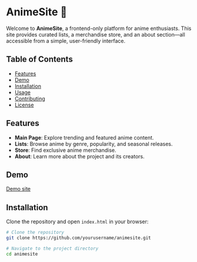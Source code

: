 # AnimeSite 🎌

Welcome to **AnimeSite**, a frontend-only platform for anime enthusiasts. This site provides curated lists, a merchandise store, and an about section—all accessible from a simple, user-friendly interface.

## Table of Contents

- [Features](#features)
- [Demo](#demo)
- [Installation](#installation)
- [Usage](#usage)
- [Contributing](#contributing)
- [License](#license)

## Features

- **Main Page**: Explore trending and featured anime content.
- **Lists**: Browse anime by genre, popularity, and seasonal releases.
- **Store**: Find exclusive anime merchandise.
- **About**: Learn more about the project and its creators.

## Demo

[Demo site](https://ita23drogovoz.ita.voco.ee/Veebiarendus/animesite/)

## Installation

Clone the repository and open `index.html` in your browser:

```bash
# Clone the repository
git clone https://github.com/yourusername/animesite.git

# Navigate to the project directory
cd animesite
